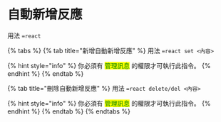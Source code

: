 # 自動新增反應

用法 `=react`

{% tabs %}
{% tab title="新增自動新增反應" %}
用法 `=react set <內容>`

{% hint style="info" %}
你必須有 <mark style="color:green;">管理訊息</mark> 的權限才可執行此指令。
{% endhint %}
{% endtab %}

{% tab title="刪除自動新增反應" %}
用法 `=react delete/del <內容>`

{% hint style="info" %}
你必須有 <mark style="color:green;">管理訊息</mark> 的權限才可執行此指令。
{% endhint %}
{% endtab %}
{% endtabs %}
